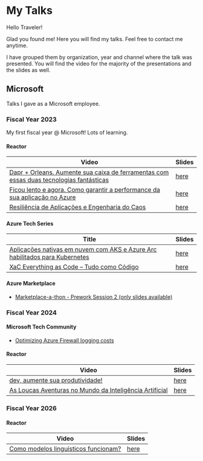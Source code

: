 # My Talks

Hello Traveler!

Glad you found me! Here you will find my talks.
Feel free to contact me anytime.

I have grouped them by organization, year and channel where the talk was presented.
You will find the video for the majority of the presentations and the slides as well.

## Microsoft

Talks I gave as a Microsoft employee.

### Fiscal Year 2023

My first fiscal year @ Microsoft! Lots of learning.

#### Reactor

| Video         | Slides     |
|---------------|------------|
| [Dapr + Orleans. Aumente sua caixa de ferramentas com essas duas tecnologias fantásticas](https://www.youtube.com/watch?v=Guv7Wx5kaPE) | [here](./microsoft/fiscal-year-2023/pt-br/reactor/dapr-orleans.pdf)|
| [Ficou lento e agora. Como garantir a performance da sua aplicação no Azure](https://www.youtube.com/watch?v=vATDE2RATNQ)      | [here](./microsoft/fiscal-year-2023/pt-br/reactor/ficou-lento-e-agora.pdf)  |
| [Resiliência de Aplicações e Engenharia do Caos](https://www.youtube.com/watch?v=KMwgAelqcpI)| [here](./microsoft/fiscal-year-2023/pt-br/reactor/resiliencia-aplicacoes.pdf) |

#### Azure Tech Series

| Title         | Slides     |
|---------------|------------|
|[Aplicações nativas em nuvem com AKS e Azure Arc habilitados para Kubernetes](https://www.microsoft.com/pt-br/events-hub/brazil/azure-tech-series-crie-aplicativos-na-nuvem-com-kubernetes-e-azure-arc/)|[here](./microsoft/fiscal-year-2023/pt-br/ats/apps-nativas.pdf)|
|[XaC Everything as Code – Tudo como Código](https://www.microsoft.com/pt-br/events-hub/brazil/azure-tech-series-xac-everything-as-a-code-tudo-como-um-codigo/)|[here](./microsoft/fiscal-year-2023/pt-br/ats/xac-everything-as-code.pdf)|

#### Azure Marketplace

- [Marketplace-a-thon - Prework Session 2 (only slides available)](./microsoft/fiscal-year-2023/pt-br/marketplace/marketplace-tech-session.pdf)

### Fiscal Year 2024

#### Microsoft Tech Community

- [Optimizing Azure Firewall logging costs](https://techcommunity.microsoft.com/t5/azure-network-security-blog/optimizing-azure-firewall-logging-costs/ba-p/3908958)

#### Reactor

| Video         | Slides     |
|---------------|------------|
| [dev, aumente sua produtividade!](https://www.youtube.com/watch?v=HcxXkaABzpY) | [here](./microsoft/fiscal-year-2024/pt-br/reactor/dev-aumente-sua-produtividade.pdf)|
| [As Loucas Aventuras no Mundo da Inteligência Artificial](https://www.youtube.com/watch?v=ajXjWOxVQfI) | [here](./microsoft/fiscal-year-2024/pt-br/reactor/as-loucas-aventuras-ai.pdf)|

### Fiscal Year 2026

#### Reactor

| Video         | Slides     |
|---------------|------------|
| [Como modelos linguísticos funcionam?](https://www.youtube.com) | [here](./microsoft/fiscal-year-2026/reactor/como-modelos-linguisticos-funcionam/)|
